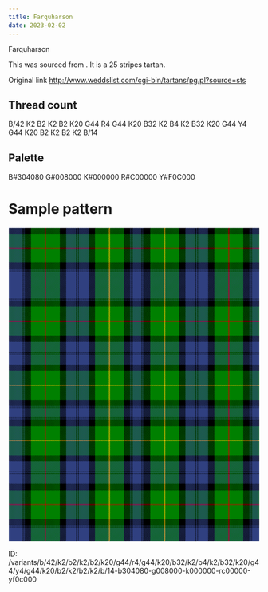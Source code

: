 ```yaml
---
title: Farquharson
date: 2023-02-02
---
```

Farquharson

This was sourced from <no value>.  It is a 25 stripes tartan.

Original link http://www.weddslist.com/cgi-bin/tartans/pg.pl?source=sts

## Thread count
B/42 K2 B2 K2 B2 K20 G44 R4 G44 K20 B32 K2 B4 K2 B32 K20 G44 Y4 G44 K20 B2 K2 B2 K2 B/14

## Palette
B#304080 G#008000 K#000000 R#C00000 Y#F0C000

# Sample pattern

![Tartan detail](tartan.png "B/42 K2 B2 K2 B2 K20 G44 R4 G44 K20 B32 K2 B4 K2 B32 K20 G44 Y4 G44 K20 B2 K2 B2 K2 B/14 tartan")

ID: /variants/b/42/k2/b2/k2/b2/k20/g44/r4/g44/k20/b32/k2/b4/k2/b32/k20/g44/y4/g44/k20/b2/k2/b2/k2/b/14-b304080-g008000-k000000-rc00000-yf0c000
